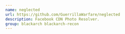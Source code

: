 ```yaml
---
name: neglected
url: https://github.com/GuerrillaWarfare/neglected
description: Facebook CDN Photo Resolver.
group: blackarch blackarch-recon
---
```

